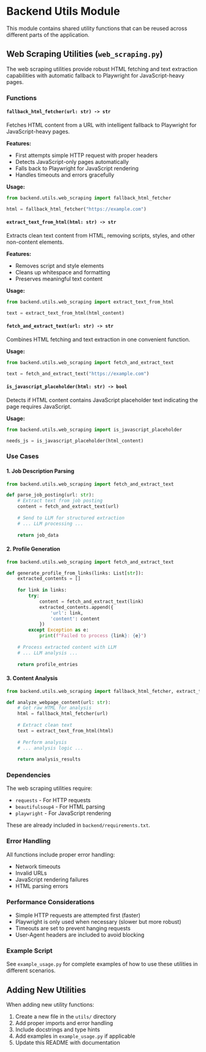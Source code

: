 # Backend Utils Module

This module contains shared utility functions that can be reused across different parts of the application.

## Web Scraping Utilities (`web_scraping.py`)

The web scraping utilities provide robust HTML fetching and text extraction capabilities with automatic fallback to Playwright for JavaScript-heavy pages.

### Functions

#### `fallback_html_fetcher(url: str) -> str`
Fetches HTML content from a URL with intelligent fallback to Playwright for JavaScript-heavy pages.

**Features:**
- First attempts simple HTTP request with proper headers
- Detects JavaScript-only pages automatically
- Falls back to Playwright for JavaScript rendering
- Handles timeouts and errors gracefully

**Usage:**
```python
from backend.utils.web_scraping import fallback_html_fetcher

html = fallback_html_fetcher("https://example.com")
```

#### `extract_text_from_html(html: str) -> str`
Extracts clean text content from HTML, removing scripts, styles, and other non-content elements.

**Features:**
- Removes script and style elements
- Cleans up whitespace and formatting
- Preserves meaningful text content

**Usage:**
```python
from backend.utils.web_scraping import extract_text_from_html

text = extract_text_from_html(html_content)
```

#### `fetch_and_extract_text(url: str) -> str`
Combines HTML fetching and text extraction in one convenient function.

**Usage:**
```python
from backend.utils.web_scraping import fetch_and_extract_text

text = fetch_and_extract_text("https://example.com")
```

#### `is_javascript_placeholder(html: str) -> bool`
Detects if HTML content contains JavaScript placeholder text indicating the page requires JavaScript.

**Usage:**
```python
from backend.utils.web_scraping import is_javascript_placeholder

needs_js = is_javascript_placeholder(html_content)
```

### Use Cases

#### 1. Job Description Parsing
```python
from backend.utils.web_scraping import fetch_and_extract_text

def parse_job_posting(url: str):
    # Extract text from job posting
    content = fetch_and_extract_text(url)
    
    # Send to LLM for structured extraction
    # ... LLM processing ...
    
    return job_data
```

#### 2. Profile Generation
```python
from backend.utils.web_scraping import fetch_and_extract_text

def generate_profile_from_links(links: List[str]):
    extracted_contents = []
    
    for link in links:
        try:
            content = fetch_and_extract_text(link)
            extracted_contents.append({
                'url': link,
                'content': content
            })
        except Exception as e:
            print(f"Failed to process {link}: {e}")
    
    # Process extracted content with LLM
    # ... LLM analysis ...
    
    return profile_entries
```

#### 3. Content Analysis
```python
from backend.utils.web_scraping import fallback_html_fetcher, extract_text_from_html

def analyze_webpage_content(url: str):
    # Get raw HTML for analysis
    html = fallback_html_fetcher(url)
    
    # Extract clean text
    text = extract_text_from_html(html)
    
    # Perform analysis
    # ... analysis logic ...
    
    return analysis_results
```

### Dependencies

The web scraping utilities require:
- `requests` - For HTTP requests
- `beautifulsoup4` - For HTML parsing
- `playwright` - For JavaScript rendering

These are already included in `backend/requirements.txt`.

### Error Handling

All functions include proper error handling:
- Network timeouts
- Invalid URLs
- JavaScript rendering failures
- HTML parsing errors

### Performance Considerations

- Simple HTTP requests are attempted first (faster)
- Playwright is only used when necessary (slower but more robust)
- Timeouts are set to prevent hanging requests
- User-Agent headers are included to avoid blocking

### Example Script

See `example_usage.py` for complete examples of how to use these utilities in different scenarios.

## Adding New Utilities

When adding new utility functions:

1. Create a new file in the `utils/` directory
2. Add proper imports and error handling
3. Include docstrings and type hints
4. Add examples in `example_usage.py` if applicable
5. Update this README with documentation 